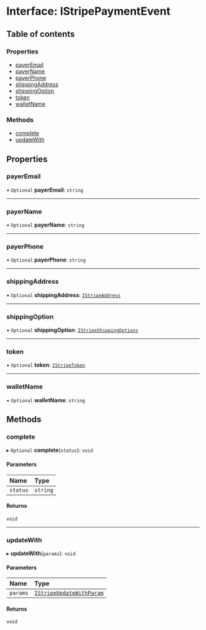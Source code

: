 # Interface: IStripePaymentEvent

## Table of contents

### Properties

- [payerEmail](IStripePaymentEvent.md#payeremail)
- [payerName](IStripePaymentEvent.md#payername)
- [payerPhone](IStripePaymentEvent.md#payerphone)
- [shippingAddress](IStripePaymentEvent.md#shippingaddress)
- [shippingOption](IStripePaymentEvent.md#shippingoption)
- [token](IStripePaymentEvent.md#token)
- [walletName](IStripePaymentEvent.md#walletname)

### Methods

- [complete](IStripePaymentEvent.md#complete)
- [updateWith](IStripePaymentEvent.md#updatewith)

## Properties

### payerEmail

• `Optional` **payerEmail**: `string`

___

### payerName

• `Optional` **payerName**: `string`

___

### payerPhone

• `Optional` **payerPhone**: `string`

___

### shippingAddress

• `Optional` **shippingAddress**: [`IStripeAddress`](IStripeAddress.md)

___

### shippingOption

• `Optional` **shippingOption**: [`IStripeShippingOptions`](IStripeShippingOptions.md)

___

### token

• `Optional` **token**: [`IStripeToken`](IStripeToken.md)

___

### walletName

• `Optional` **walletName**: `string`

## Methods

### complete

▸ `Optional` **complete**(`status`): `void`

#### Parameters

| Name | Type |
| :------ | :------ |
| `status` | `string` |

#### Returns

`void`

___

### updateWith

▸ **updateWith**(`params`): `void`

#### Parameters

| Name | Type |
| :------ | :------ |
| `params` | [`IStripeUpdateWithParam`](IStripeUpdateWithParam.md) |

#### Returns

`void`
